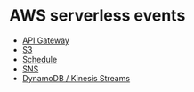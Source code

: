 <!--
title: AWS Serverless Events
menuText: AWS Events
layout: Doc
-->

# AWS serverless events

* [API Gateway](./01-apigateway.md)
* [S3](./02-s3.md)
* [Schedule](./03-schedule.md)
* [SNS](./04-sns.md)
* [DynamoDB / Kinesis Streams](./05-streams.md)
